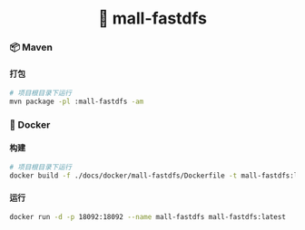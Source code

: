 <h1 align="center">🏪 mall-fastdfs</h1>

### 📦 Maven

#### 打包

```bash
# 项目根目录下运行
mvn package -pl :mall-fastdfs -am
```

### 🐳 Docker

#### 构建

```bash
# 项目根目录下运行
docker build -f ./docs/docker/mall-fastdfs/Dockerfile -t mall-fastdfs:latest .
```

#### 运行

```bash
docker run -d -p 18092:18092 --name mall-fastdfs mall-fastdfs:latest
```
